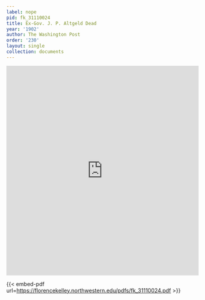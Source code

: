 ```yaml
---
label: nope
pid: fk_31110024
title: Ex-Gov. J. P. Altgeld Dead
year: '1902'
author: The Washington Post
order: '230'
layout: single
collection: documents
---
```

<iframe src="https://northwestern.app.box.com/embed/s/l99c0szy2yk2r7xy1mvhd1sghp55njow?sortColumn=date&view=list" width="100%" height="550" frameborder="0" allowfullscreen webkitallowfullscreen msallowfullscreen></iframe>


{{< embed-pdf url=https://florencekelley.northwestern.edu/pdfs/fk_31110024.pdf >}}